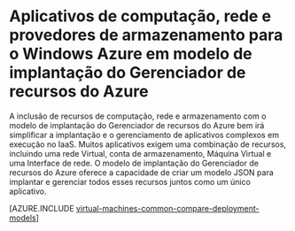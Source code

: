 <properties
   pageTitle="Provedores de computação, rede e armazenamento | Microsoft Azure"
   description="Visão geral conceitual da computação, rede e provedores de recursos de armazenamento (CRP, NRP e SRP) para aplicativos do Windows no modelo de implantação do Gerenciador de recursos do Azure"
   services="virtual-machines-windows"
   documentationCenter=""
   authors="tfitzmac"
   manager="timlt"
   editor="tysonn"
   tags="azure-resource-manager,azure-service-management"/>

<tags
   ms.service="virtual-machines-windows"
   ms.devlang="na"
   ms.topic="get-started-article"
   ms.tgt_pltfrm="vm-windows"
   ms.workload="infrastructure-services"
   ms.date="08/19/2015"
   ms.author="tomfitz"/>

# <a name="azure-compute-network-and-storage-providers-for-windows-applications-under-azure-resource-manager-deployment-model"></a>Aplicativos de computação, rede e provedores de armazenamento para o Windows Azure em modelo de implantação do Gerenciador de recursos do Azure

A inclusão de recursos de computação, rede e armazenamento com o modelo de implantação do Gerenciador de recursos do Azure bem irá simplificar a implantação e o gerenciamento de aplicativos complexos em execução no IaaS. Muitos aplicativos exigem uma combinação de recursos, incluindo uma rede Virtual, conta de armazenamento, Máquina Virtual e uma Interface de rede. O modelo de implantação do Gerenciador de recursos do Azure oferece a capacidade de criar um modelo JSON para implantar e gerenciar todos esses recursos juntos como um único aplicativo.

[AZURE.INCLUDE [virtual-machines-common-compare-deployment-models](../../includes/virtual-machines-common-compare-deployment-models.md)]

